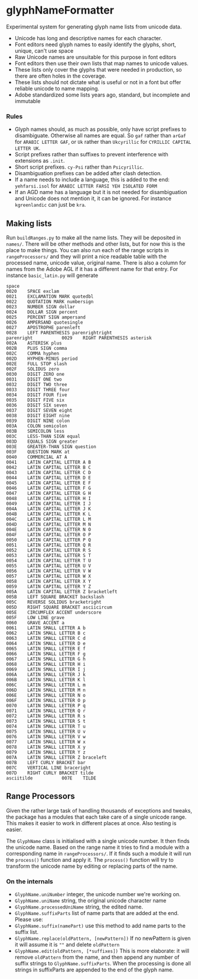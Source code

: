 # glyphNameFormatter

Experimental system for generating glyph name lists from unicode data. 

* Unicode has long and descriptive names for each character.
* Font editors need glyph names to easily identify the glyphs, short, unique, can't use space
* Raw Unicode names are unsuitable for this purpose in font editors
* Font editors then use their own lists that map names to unicode values.
* These lists only cover the glyphs that were needed in production, so there are often holes in the coverage.
* These lists should not dictate what is useful or not in a font but offer reliable unicode to name mapping.
* Adobe standardized some lists years ago, standard, but incomplete and immutable

### Rules

* Glyph names should, as much as possible, only have script prefixes to disambiguate. Otherwise all names are equal. So `gaf` rather than `arGaf` for `ARABIC LETTER GAF`, or `Uk` rather than `Ukcyrillic` for `CYRILLIC CAPITAL LETTER UK`.
* Script prefixes rather than suffixes to prevent interference with extensions as `.init`.
* Short script prefixes. `cy-Psi` rather than `Psicyrillic`.
* Disambiguation prefixes can be added after clash detection.
* If a name needs to include a language, this is added to the end: `yehfarsi.isol` for	`ARABIC LETTER FARSI YEH ISOLATED FORM`
* If an AGD name has a language but it is not needed for disambiguation and Unicode does not mention it, it can be ignored. For instance `kgreenlandic` can just be	`kra`.

## Making lists

Run `buildRanges.py` to make all the name lists. They will be deposited in `names/`. There will be other methods and other lists, but for now this is the place to make things.
You can also run each of the range scripts in `rangeProcessors/` and they will print a nice readable table with the processed name, unicode value, original name. There is also a column for names from the Adobe AGL if it has a different name for that entry. For instance `basic_latin.py` will generate

`
    space                                                                   0020    SPACE
    exclam                                                                  0021    EXCLAMATION MARK
    quotedbl                                                                0022    QUOTATION MARK
    numbersign                                                              0023    NUMBER SIGN
    dollar                                                                  0024    DOLLAR SIGN
    percent                                                                 0025    PERCENT SIGN
    ampersand                                                               0026    AMPERSAND
    quotesingle                                                             0027    APOSTROPHE
    parenleft                                                               0028    LEFT PARENTHESIS
    parenrightright                                    parenright           0029    RIGHT PARENTHESIS
    asterisk                                                                002A    ASTERISK
    plus                                                                    002B    PLUS SIGN
    comma                                                                   002C    COMMA
    hyphen                                                                  002D    HYPHEN-MINUS
    period                                                                  002E    FULL STOP
    slash                                                                   002F    SOLIDUS
    zero                                                                    0030    DIGIT ZERO
    one                                                                     0031    DIGIT ONE
    two                                                                     0032    DIGIT TWO
    three                                                                   0033    DIGIT THREE
    four                                                                    0034    DIGIT FOUR
    five                                                                    0035    DIGIT FIVE
    six                                                                     0036    DIGIT SIX
    seven                                                                   0037    DIGIT SEVEN
    eight                                                                   0038    DIGIT EIGHT
    nine                                                                    0039    DIGIT NINE
    colon                                                                   003A    COLON
    semicolon                                                               003B    SEMICOLON
    less                                                                    003C    LESS-THAN SIGN
    equal                                                                   003D    EQUALS SIGN
    greater                                                                 003E    GREATER-THAN SIGN
    question                                                                003F    QUESTION MARK
    at                                                                      0040    COMMERCIAL AT
    A                                                                       0041    LATIN CAPITAL LETTER A
    B                                                                       0042    LATIN CAPITAL LETTER B
    C                                                                       0043    LATIN CAPITAL LETTER C
    D                                                                       0044    LATIN CAPITAL LETTER D
    E                                                                       0045    LATIN CAPITAL LETTER E
    F                                                                       0046    LATIN CAPITAL LETTER F
    G                                                                       0047    LATIN CAPITAL LETTER G
    H                                                                       0048    LATIN CAPITAL LETTER H
    I                                                                       0049    LATIN CAPITAL LETTER I
    J                                                                       004A    LATIN CAPITAL LETTER J
    K                                                                       004B    LATIN CAPITAL LETTER K
    L                                                                       004C    LATIN CAPITAL LETTER L
    M                                                                       004D    LATIN CAPITAL LETTER M
    N                                                                       004E    LATIN CAPITAL LETTER N
    O                                                                       004F    LATIN CAPITAL LETTER O
    P                                                                       0050    LATIN CAPITAL LETTER P
    Q                                                                       0051    LATIN CAPITAL LETTER Q
    R                                                                       0052    LATIN CAPITAL LETTER R
    S                                                                       0053    LATIN CAPITAL LETTER S
    T                                                                       0054    LATIN CAPITAL LETTER T
    U                                                                       0055    LATIN CAPITAL LETTER U
    V                                                                       0056    LATIN CAPITAL LETTER V
    W                                                                       0057    LATIN CAPITAL LETTER W
    X                                                                       0058    LATIN CAPITAL LETTER X
    Y                                                                       0059    LATIN CAPITAL LETTER Y
    Z                                                                       005A    LATIN CAPITAL LETTER Z
    bracketleft                                                             005B    LEFT SQUARE BRACKET
    backslash                                                               005C    REVERSE SOLIDUS
    bracketright                                                            005D    RIGHT SQUARE BRACKET
    asciicircum                                                             005E    CIRCUMFLEX ACCENT
    underscore                                                              005F    LOW LINE
    grave                                                                   0060    GRAVE ACCENT
    a                                                                       0061    LATIN SMALL LETTER A
    b                                                                       0062    LATIN SMALL LETTER B
    c                                                                       0063    LATIN SMALL LETTER C
    d                                                                       0064    LATIN SMALL LETTER D
    e                                                                       0065    LATIN SMALL LETTER E
    f                                                                       0066    LATIN SMALL LETTER F
    g                                                                       0067    LATIN SMALL LETTER G
    h                                                                       0068    LATIN SMALL LETTER H
    i                                                                       0069    LATIN SMALL LETTER I
    j                                                                       006A    LATIN SMALL LETTER J
    k                                                                       006B    LATIN SMALL LETTER K
    l                                                                       006C    LATIN SMALL LETTER L
    m                                                                       006D    LATIN SMALL LETTER M
    n                                                                       006E    LATIN SMALL LETTER N
    o                                                                       006F    LATIN SMALL LETTER O
    p                                                                       0070    LATIN SMALL LETTER P
    q                                                                       0071    LATIN SMALL LETTER Q
    r                                                                       0072    LATIN SMALL LETTER R
    s                                                                       0073    LATIN SMALL LETTER S
    t                                                                       0074    LATIN SMALL LETTER T
    u                                                                       0075    LATIN SMALL LETTER U
    v                                                                       0076    LATIN SMALL LETTER V
    w                                                                       0077    LATIN SMALL LETTER W
    x                                                                       0078    LATIN SMALL LETTER X
    y                                                                       0079    LATIN SMALL LETTER Y
    z                                                                       007A    LATIN SMALL LETTER Z
    braceleft                                                               007B    LEFT CURLY BRACKET
    bar                                                                     007C    VERTICAL LINE
    braceright                                                              007D    RIGHT CURLY BRACKET
    tilde                                              asciitilde           007E    TILDE
  `

## Range Processors

Given the rather large task of handling thousands of exceptions and tweaks, the package has a modules that each take care of a single unicode range. This makes it easier to work in different places at once. Also testing is easier.

The `GlyphName` class is initialised with a single unicode number. It then finds the unicode name. Based on the range name it tries to find a module with a corresponding name in `rangeProcessors/`. If it finds such a module it will run the `process()` function and apply it. The `process()` function will try to transform the unicode name by editing or replacing parts of the name.

### On the internals

* `GlyphName.uniNumber` integer, the unicode number we're working on.
* `GlyphName.uniName` string, the original unicode character name
* `GlyphName.processedUniName` string, the edited name.
* `GlyphName.suffixParts` list of name parts that are added at the end. Please use:
* `GlyphName.suffix(namePart)` use this method to add name parts to the suffix list.
* `GlyphName.replace(oldPattern, [newPattern])` If no newPattern is given it will assume it is `""` and delete `oldPattern`
* `GlyphName.edit(oldPattern, [*suffixes])` This is more elaborate: it will remove `oldPattern` from the name, and then append any number of suffix strings to `GlyphName.suffixParts`. When the processing is done all strings in suffixParts are appended to the end of the glyph name.
